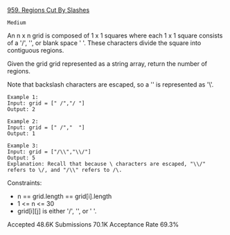 [959. Regions Cut By Slashes](https://leetcode.com/problems/regions-cut-by-slashes/)

`Medium`

An n x n grid is composed of 1 x 1 squares where each 1 x 1 square consists of a '/', '\', or blank space ' '. These characters divide the square into contiguous regions.

Given the grid grid represented as a string array, return the number of regions.

Note that backslash characters are escaped, so a '\' is represented as '\\'.

```
Example 1:
Input: grid = [" /","/ "]
Output: 2

Example 2:
Input: grid = [" /","  "]
Output: 1

Example 3:
Input: grid = ["/\\","\\/"]
Output: 5
Explanation: Recall that because \ characters are escaped, "\\/" refers to \/, and "/\\" refers to /\.
``` 

Constraints:

- n == grid.length == grid[i].length
- 1 <= n <= 30
- grid[i][j] is either '/', '\', or ' '.

Accepted
48.6K
Submissions
70.1K
Acceptance Rate
69.3%